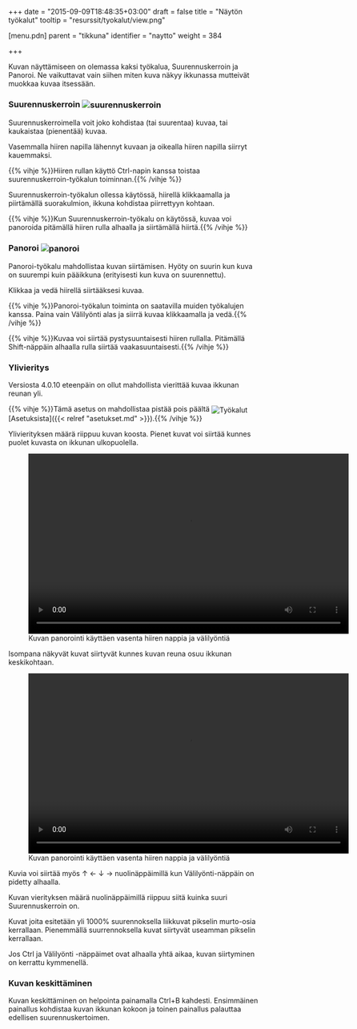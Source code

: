 +++
date = "2015-09-09T18:48:35+03:00"
draft = false
title = "Näytön työkalut"
tooltip = "resurssit/tyokalut/view.png"

[menu.pdn]
    parent = "tikkuna"
    identifier = "naytto"
    weight = 384

+++

Kuvan näyttämiseen on olemassa kaksi työkalua, Suurennuskerroin ja Panoroi. Ne vaikuttavat vain siihen miten kuva näkyy
ikkunassa mutteivät muokkaa kuvaa itsessään.

### Suurennuskerroin <img style="vertical-align: middle;" src="/resurssit/tyokalut/zoom.png" alt="suurennuskerroin" />

Suurennuskerroimella voit joko kohdistaa (tai suurentaa) kuvaa, tai kaukaistaa (pienentää) kuvaa.

Vasemmalla hiiren napilla lähennyt kuvaan ja oikealla hiiren napilla siirryt kauemmaksi.

{{% vihje %}}Hiiren rullan käyttö Ctrl-napin kanssa toistaa suurennuskerroin-työkalun toiminnan.{{% /vihje %}}

Suurennuskerroin-työkalun ollessa käytössä, hiirellä klikkaamalla ja piirtämällä suorakulmion, ikkuna kohdistaa piirrettyyn kohtaan.

{{% vihje %}}Kun Suurennuskerroin-työkalu on käytössä, kuvaa voi panoroida pitämällä hiiren rulla alhaalla ja siirtämällä hiirtä.{{% /vihje %}}

### Panoroi <img style="vertical-align: middle;" src="/resurssit/tyokalut/pan.png" alt="panoroi" />

Panoroi-työkalu mahdollistaa kuvan siirtämisen. Hyöty on suurin kun kuva on suurempi kuin pääikkuna (erityisesti kun kuva on suurennettu).

Klikkaa ja vedä hiirellä siirtääksesi kuvaa.

{{% vihje %}}Panoroi-työkalun toiminta on saatavilla muiden työkalujen kanssa. Paina vain Välilyönti alas ja siirrä kuvaa klikkaamalla ja vedä.{{% /vihje %}}

{{% vihje %}}Kuvaa voi siirtää pystysuuntaisesti hiiren rullalla. Pitämällä Shift-näppäin alhaalla rulla siirtää vaakasuuntaisesti.{{% /vihje %}}

### Ylivieritys

Versiosta 4.0.10 eteenpäin on ollut mahdollista vierittää kuvaa ikkunan reunan yli.

{{% vihje %}}Tämä asetus on mahdollistaa pistää pois päältä <img style="vertical-align: middle;" src="/resurssit/tyokalut/tools.png" alt="Työkalut" />[Asetuksista]({{< relref "asetukset.md" >}}).{{% /vihje %}}

Ylivierityksen määrä riippuu kuvan koosta. Pienet kuvat voi siirtää kunnes puolet kuvasta on ikkunan ulkopuolella.

<figure>
    <video width="640" height="360" autoplay loop>
        <source type="video/mp4" src="/vid/view1.mp4">
    </video>
    <figcaption>Kuvan panorointi käyttäen vasenta hiiren nappia ja välilyöntiä</figcaption>
</figure>

Isompana näkyvät kuvat siirtyvät kunnes kuvan reuna osuu ikkunan keskikohtaan.

<figure>
    <video width="640" height="360" autoplay loop>
        <source type="video/mp4" src="/vid/view2.mp4">
    </video>
    <figcaption>Kuvan panorointi käyttäen vasenta hiiren nappia ja välilyöntiä</figcaption>
</figure>

Kuvia voi siirtää myös ↑ ← ↓ → nuolinäppäimillä kun Välilyönti-näppäin on pidetty alhaalla.

Kuvan vierityksen määrä nuolinäppäimillä riippuu siitä kuinka suuri Suurennuskerroin on.

Kuvat joita esitetään yli 1000% suurennoksella liikkuvat pikselin murto-osia kerrallaan. Pienemmällä suurrennoksella kuvat
siirtyvät useamman pikselin kerrallaan.

Jos Ctrl ja Välilyönti -näppäimet ovat alhaalla yhtä aikaa, kuvan siirtyminen on kerrattu kymmenellä.

### Kuvan keskittäminen

Kuvan keskittäminen on helpointa painamalla Ctrl+B kahdesti. Ensimmäinen painallus kohdistaa kuvan ikkunan kokoon ja toinen
painallus palauttaa edellisen suurennuskertoimen.
